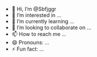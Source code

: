 - 👋 Hi, I’m @Sbfjggr
- 👀 I’m interested in ...
- 🌱 I’m currently learning ...
- 💞️ I’m looking to collaborate on ...
- 📫 How to reach me ...
- 😄 Pronouns: ...
- ⚡ Fun fact: ...

<!---
Sbfjggr/Sbfjggr is a ✨ special ✨ repository because its `README.md` (this file) appears on your GitHub profile.
You can click the Preview link to take a look at your changes.
--->
